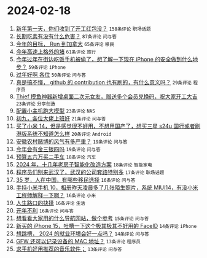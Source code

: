 # 2024-02-18

1. [新年第一天，你们收到了开工红包没？](https://www.v2ex.com/t/1016095) `158条评论` `职场话题`
1. [长期吃素有没有什么危害？](https://www.v2ex.com/t/1016135) `87条评论` `问与答`
1. [今年的目标， Run 到加拿大](https://www.v2ex.com/t/1016166) `65条评论` `移民`
1. [今年高速上格外的堵](https://www.v2ex.com/t/1016096) `61条评论` `旅行`
1. [今年过年在街边吃饭手机被偷了，想了解一下现在 iPhone 的安全做到什么地步？](https://www.v2ex.com/t/1016109) `59条评论` `iPhone`
1. [过年好啊 各位](https://www.v2ex.com/t/1016089) `50条评论` `问与答`
1. [真是搞不懂， github 的 contribution 也有刷的，有什么意义吗？](https://www.v2ex.com/t/1016119) `29条评论` `程序员`
1. [Thief 摸鱼神器新增桌面二次元女友，赠送多个会员兑换码，祝大家开工大吉](https://www.v2ex.com/t/1016214) `23条评论` `分享创造`
1. [配置小主机跑大模型](https://www.v2ex.com/t/1016094) `23条评论` `NAS`
1. [初九，各位大佬上班好](https://www.v2ex.com/t/1016093) `21条评论` `问与答`
1. [买了小米 14，但是感觉很不好用，不想用国产了，想买三星 s24u 国行或者刷港版系统不知道怎么样](https://www.v2ex.com/t/1016249) `20条评论` `Android`
1. [安徽农村赌博的风气有多严重？](https://www.v2ex.com/t/1016157) `19条评论` `问与答`
1. [今年会有金三银四吗](https://www.v2ex.com/t/1016099) `19条评论` `问与答`
1. [预算五六万买二手车](https://www.v2ex.com/t/1016167) `18条评论` `汽车`
1. [2024 年，十几年老房子智能化改造方案](https://www.v2ex.com/t/1016156) `18条评论` `智能家电`
1. [程序员们别来武汉了，武汉的公司套路特别多](https://www.v2ex.com/t/1016127) `17条评论` `职场话题`
1. [35 岁，人在中国，有哪些移民选择](https://www.v2ex.com/t/1016192) `16条评论` `问与答`
1. [手持小米手机 10，相册昨天凌晨多了几张陌生照片，系统 MIUI14，有没小米工程师解释一下啊？](https://www.v2ex.com/t/1016179) `16条评论` `小米`
1. [人生路口的抉择](https://www.v2ex.com/t/1016169) `16条评论` `生活`
1. [开年不利](https://www.v2ex.com/t/1016158) `16条评论` `问与答`
1. [想看看大家用的什么导航网站，做个参考](https://www.v2ex.com/t/1016091) `15条评论` `问与答`
1. [新买的 iPhone 15，吐槽一下这个极其极其不好用的 FaceID](https://www.v2ex.com/t/1016257) `14条评论` `iPhone`
1. [想跳槽， 2024 的就业环境会好一点吗？](https://www.v2ex.com/t/1016131) `14条评论` `问与答`
1. [GFW 还可以记录设备的 MAC 地址？](https://www.v2ex.com/t/1016253) `13条评论` `程序员`
1. [求手机好用推荐的音乐软件；](https://www.v2ex.com/t/1016140) `13条评论` `问与答`
